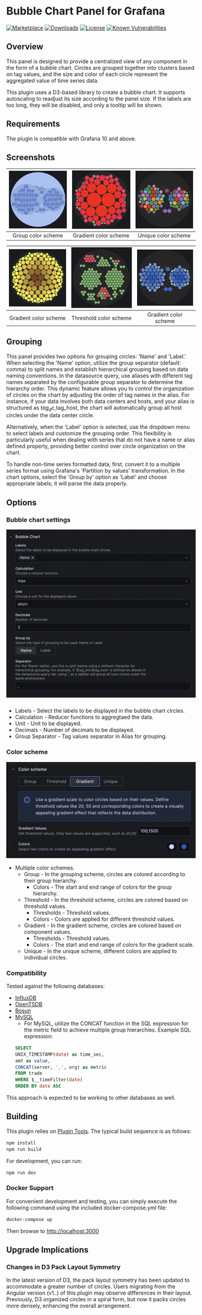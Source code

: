 <!-- This README file is going to be the one displayed on the Grafana.com website for your plugin. Uncomment and replace the content here before publishing.

Remove any remaining comments before publishing as these may be displayed on Grafana.com -->

# Bubble Chart Panel for Grafana

[![Marketplace](https://img.shields.io/badge/dynamic/json?logo=grafana&color=F47A20&label=marketplace&prefix=v&query=%24.items%5B%3F%28%40.slug%20%3D%3D%20%22digrich-bubblechart-panel%22%29%5D.version&url=https%3A%2F%2Fgrafana.com%2Fapi%2Fplugins)](https://grafana.com/grafana/plugins/digrich-bubblechart-panel/)
[![Downloads](https://img.shields.io/badge/dynamic/json?logo=grafana&color=F47A20&label=downloads&query=%24.items%5B%3F%28%40.slug%20%3D%3D%20%22digrich-bubblechart-panel%22%29%5D.downloads&url=https%3A%2F%2Fgrafana.com%2Fapi%2Fplugins)](https://grafana.com/grafana/plugins/digrich-bubblechart-panel)
[![License](https://img.shields.io/github/license/digrich/bubblechart-panel)](LICENSE)
[![Known Vulnerabilities](https://snyk.io/test/github/digrich/bubblechart-panel/badge.svg)](https://snyk.io/test/github/digrich/bubblechart-panel)

<!-- [![Maintainability](https://api.codeclimate.com/v1/badges/5c5cd1076777c637b931/maintainability)](https://codeclimate.com/github/grafana/grafana-polystat-panel/maintainability)
[![Test Coverage](https://api.codeclimate.com/v1/badges/5c5cd1076777c637b931/test_coverage)](https://codeclimate.com/github/grafana/grafana-polystat-panel/test_coverage)
[![Build Status](https://drone.grafana.net/api/badges/grafana/grafana-polystat-panel/status.svg)](https://drone.grafana.net/grafana/grafana-polystat-panel) -->

## Overview 

This panel is designed to provide a centralized view of any component in the form of a bubble chart. Circles are grouped together into clusters based on tag values, and the size and color of each circle represent the aggregated value of time series data.

This plugin uses a D3-based library to create a bubble chart. It supports autoscaling to readjust its size according to the panel size. If the labels are too long, they will be disabled, and only a tooltip will be shown.

## Requirements

The plugin is compatible with Grafana 10 and above. 

## Screenshots

| ![Gradient color scheme](https://raw.githubusercontent.com/digrich/bubblechart-panel/migrate-to-react/src/img/BC1.png) | ![Unique color scheme](https://raw.githubusercontent.com/digrich/bubblechart-panel/migrate-to-react/src/img/BC2.png) | ![Threshold color scheme](https://raw.githubusercontent.com/digrich/bubblechart-panel/migrate-to-react/src/img/BC3.png) 
|:--:|:--:|:--:|
| Group color scheme | Gradient color scheme | Unique color scheme |

| ![Group color scheme](https://raw.githubusercontent.com/digrich/bubblechart-panel/migrate-to-react/src/img/BC4.png) | ![Threshold color scheme](https://raw.githubusercontent.com/digrich/bubblechart-panel/migrate-to-react/src/img/BC5.png) | ![Group color scheme](https://raw.githubusercontent.com/digrich/bubblechart-panel/migrate-to-react/src/img/BC6.png) |
|:--:|:--:|:--:|
| Gradient color scheme | Threshold color scheme | Gradient color scheme |

## Grouping
This panel provides two options for grouping circles: 'Name' and 'Label.' When selecting the 'Name' option, utilize the group separator (default: comma) to split names and establish hierarchical grouping based on data naming conventions. In the datasource query, use aliases with different tag names separated by the configurable group separator to determine the hierarchy order. This dynamic feature allows you to control the organization of circles on the chart by adjusting the order of tag names in the alias. For instance, if your data involves both data centers and hosts, and your alias is structured as $tag_dc,$tag_host, the chart will automatically group all host circles under the data center circle.

Alternatively, when the 'Label' option is selected, use the dropdown menu to select labels and customize the grouping order. This flexibility is particularly useful when dealing with series that do not have a name or alias defined properly, providing better control over circle organization on the chart.

To handle non-time series formatted data, first, convert it to a multiple series format using Grafana's 'Partition by values' transformation. In the chart options, select the 'Group by' option as 'Label' and choose appropriate labels; it will parse the data properly.

## Options


### Bubble chart settings
![Options](https://raw.githubusercontent.com/digrich/bubblechart-panel/migrate-to-react/src/img/Options.png)
###
* Labels - Select the labels to be displayed in the bubble chart circles.
* Calculation - Reducer functions to aggregtaed the data.
* Unit - Unit to be displayed.
* Decimals - Number of decimals to be displayed.
* Group Separator - Tag values separator in Alias for grouping.


### Color scheme
![Options](https://raw.githubusercontent.com/digrich/bubblechart-panel/migrate-to-react/src/img/ColorScheme.png)

* Multiple color schemes.
    * Group - In the grouping scheme, circles are colored according to their group hierarchy.
        * Colors - The start and end range of colors for the group hierarchy.
    * Threshold - In the threshold scheme, circles are colored based on threshold values.
        * Thresholds - Threshold values.
        * Colors - Colors are applied for different threshold values.
    * Gradient - In the gradient scheme, circles are colored based on component values.
        * Thresholds - Threshold values.
        * Colors - The start and end range of colors for the gradient scale.
    * Unique - In the unique scheme, different colors are applied to individual circles.

### Compatibility
Tested against the following databases:
* [InfluxDB](https://www.influxdata.com/)
* [OpenTSDB](http://opentsdb.net/)
* [Bosun](http://bosun.org/)
* [MySQL](http://docs.grafana.org/features/datasources/mysql/#using-mysql-in-grafana)
    * For MySQL, utilize the CONCAT function in the SQL expression for the metric field to achieve multiple group hierarchies. Example SQL expression:
    ```sql 
    SELECT
    UNIX_TIMESTAMP(date) as time_sec,
    amt as value,
    CONCAT(server, ',', org) as metric
    FROM trade
    WHERE $__timeFilter(date)
    ORDER BY date ASC
    ```

This approach is expected to be working to other databases as well.

## Building

This plugin relies on [Plugin Tools](https://github.com/grafana/plugin-tools). The typical build sequence is as follows:

```BASH
npm install
npm run build
```
For development, you can run:

```BASH
npm run dev
```
### Docker Support

For convenient development and testing, you can simply execute the following command using the included docker-compose.yml file:

```BASH
docker-compose up
```
Then browse to <http://localhost:3000>

## Upgrade Implications

### Changes in D3 Pack Layout Symmetry

In the latest version of D3, the pack layout symmetry has been updated to accommodate a greater number of circles. Users migrating from the Angular version (v1.*.*) of this plugin may observe differences in their layout. Previously, D3 organized circles in a spiral form, but now it packs circles more densely, enhancing the overall arrangement. 